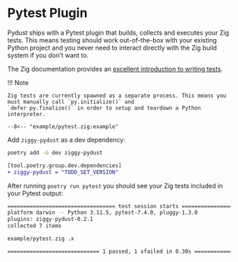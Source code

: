# Pytest Plugin

Pydust ships with a Pytest plugin that builds, collects and executes your Zig tests. This 
means testing should work out-of-the-box with your existing Python project and you never
need to interact directly with the Zig build system if you don't want to.

The Zig documentation provides an [excellent introduction to writing tests](https://ziglang.org/documentation/master/#Zig-Test).

!!! Note

    Zig tests are currently spawned as a separate process. This means you must manually call `py.initialize()` and
    `defer py.finalize()` in order to setup and teardown a Python interpreter.

``` zig title="example/pytest.zig"
--8<-- "example/pytest.zig:example"
```

Add `ziggy-pydust` as a dev dependency:

```bash
poetry add -G dev ziggy-pydust
```

```diff title="pyproject.toml"
[tool.poetry.group.dev.dependencies]
+ ziggy-pydust = "TODO_SET_VERSION"
```


After running `poetry run pytest` you should see your Zig tests included in your Pytest output:

``` bash linenums="0"
================================== test session starts ==================================
platform darwin -- Python 3.11.5, pytest-7.4.0, pluggy-1.3.0
plugins: ziggy-pydust-0.2.1
collected 7 items

example/pytest.zig .x                                                             [100%]

============================= 1 passed, 1 xfailed in 0.30s ==============================
```